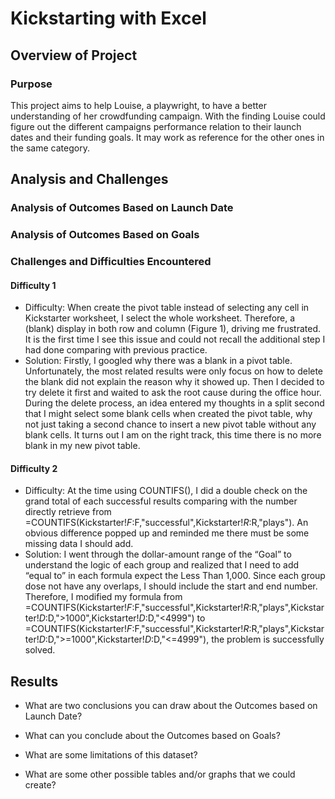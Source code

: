 # Kickstarting with Excel

## Overview of Project

### Purpose
This project aims to help Louise, a playwright, to have a better understanding of her crowdfunding campaign. With the finding Louise could figure out the different campaigns performance relation to their launch dates and their funding goals. It may work as reference for the other ones in the same category.  
## Analysis and Challenges

### Analysis of Outcomes Based on Launch Date

### Analysis of Outcomes Based on Goals

### Challenges and Difficulties Encountered

#### Difficulty 1
- Difficulty: When create the pivot table instead of selecting any cell in Kickstarter worksheet, I select the whole worksheet. Therefore, a (blank) display in both row and column (Figure 1), driving me frustrated. It is the first time I see this issue and could not recall the additional step I had done comparing with previous practice. 
- Solution: Firstly, I googled why there was a blank in a pivot table. Unfortunately, the most related results were only focus on how to delete the blank did not explain the reason why it showed up. Then I decided to try delete it first and waited to ask the root cause during the office hour. During the delete process, an idea entered my thoughts in a split second that I might select some blank cells when created the pivot table, why not just taking a second chance to insert a new pivot table without any blank cells. It turns out I am on the right track, this time there is no more blank in my new pivot table.

#### Difficulty 2
- Difficulty: At the time using COUNTIFS(), I did a double check on the grand total of each successful results comparing with the number directly retrieve from =COUNTIFS(Kickstarter!$F:$F,"successful",Kickstarter!$R:$R,"plays"). An obvious difference popped up and reminded me there must be some missing data I should add.
- Solution: I went through the dollar-amount range of the “Goal” to understand the logic of each group and realized that I need to add “equal to” in each formula expect the Less Than 1,000. Since each group dose not have any overlaps, I should include the start and end number. Therefore, I modified my formula from =COUNTIFS(Kickstarter!$F:$F,"successful",Kickstarter!$R:$R,"plays",Kickstarter!$D:$D,">1000",Kickstarter!$D:$D,"<4999") to =COUNTIFS(Kickstarter!$F:$F,"successful",Kickstarter!$R:$R,"plays",Kickstarter!$D:$D,">=1000",Kickstarter!$D:$D,"<=4999"), the problem is successfully solved. 


## Results

- What are two conclusions you can draw about the Outcomes based on Launch Date?

- What can you conclude about the Outcomes based on Goals?

- What are some limitations of this dataset?

- What are some other possible tables and/or graphs that we could create?
